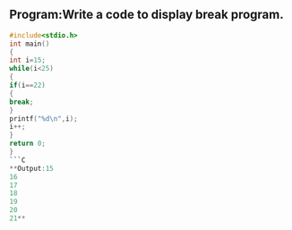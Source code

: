 ## Program:Write a code to display break program.
```C
#include<stdio.h>
int main()
{
int i=15;
while(i<25)
{
if(i==22)
{
break;
}
printf("%d\n",i);
i++;
}
return 0;
}
```C
**Output:15
16
17
18
19
20
21**
